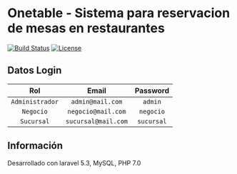 # Onetable - Sistema para reservacion de mesas en restaurantes

[![Build Status](https://travis-ci.org/laravel/framework.svg)](https://travis-ci.org/laravel/framework)
[![License](https://poser.pugx.org/laravel/framework/license.svg)](https://packagist.org/packages/laravel/framework)

## Datos Login
  Rol | Email | Password
   :-------------: | :------------------:| :--------:
   `Administrador`| `admin@mail.com`    | `admin`   
   `Negocio`      | `negocio@mail.com`  | `negocio`
   `Sucursal`     | `sucursal@mail.com` | `sucursal`
## Información
Desarrollado con laravel 5.3, MySQL, PHP 7.0
